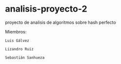# analisis-proyecto-2

proyecto de analisis de algoritmos sobre hash perfecto

Miembros:

    Luis Gálvez
    
    Lizandro Ruiz 
    
    Sebastián Sanhueza 
